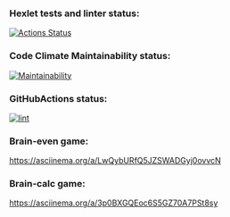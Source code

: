 ### Hexlet tests and linter status:
[![Actions Status](https://github.com/rezajkee/python-project-lvl1/workflows/hexlet-check/badge.svg)](https://github.com/rezajkee/python-project-lvl1/actions)
### Code Climate Maintainability status:
[![Maintainability](https://api.codeclimate.com/v1/badges/fc6d87f908db791148b6/maintainability)](https://codeclimate.com/github/rezajkee/python-project-lvl1/maintainability)
### GitHubActions status:
[![lint](https://github.com/rezajkee/python-project-lvl1/actions/workflows/lint.yml/badge.svg)](https://github.com/rezajkee/python-project-lvl1/actions/workflows/lint.yml)

### Brain-even game:
https://asciinema.org/a/LwQybURfQ5JZSWADGyj0ovvcN

### Brain-calc game:
https://asciinema.org/a/3p0BXGQEoc6S5GZ70A7PSt8sy
